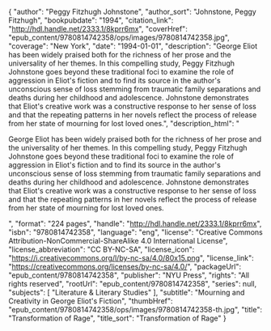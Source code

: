 {
  "author": "Peggy Fitzhugh Johnstone",
  "author_sort": "Johnstone, Peggy Fitzhugh",
  "bookpubdate": "1994",
  "citation_link": "http://hdl.handle.net/2333.1/8kprr6mx",
  "coverHref": "epub_content/9780814742358/ops/images/9780814742358.jpg",
  "coverage": "New York",
  "date": "1994-01-01",
  "description": "George Eliot has been widely praised both for the richness of her prose and the universality of her themes. In this compelling study, Peggy Fitzhugh Johnstone goes beyond these traditional foci to examine the role of aggression in Eliot's fiction and to find its source in the author's unconscious sense of loss stemming from traumatic family separations and deaths during her childhood and adolescence. Johnstone demonstrates that Eliot's creative work was a constructive response to her sense of loss and that the repeating patterns in her novels reflect the process of release from her state of mourning for lost loved ones.",
  "description_html": "<p>George Eliot has been widely praised both for the richness of her prose and the universality of her themes. In this compelling study, Peggy Fitzhugh Johnstone goes beyond these traditional foci to examine the role of aggression in Eliot's fiction and to find its source in the author's unconscious sense of loss stemming from traumatic family separations and deaths during her childhood and adolescence. Johnstone demonstrates that Eliot's creative work was a constructive response to her sense of loss and that the repeating patterns in her novels reflect the process of release from her state of mourning for lost loved ones.</p>",
  "format": "224 pages",
  "handle": "http://hdl.handle.net/2333.1/8kprr6mx",
  "isbn": "9780814742358",
  "language": "eng",
  "license": "Creative Commons Attribution-NonCommercial-ShareAlike 4.0 International License",
  "license_abbreviation": "CC BY-NC-SA",
  "license_icon": "https://i.creativecommons.org/l/by-nc-sa/4.0/80x15.png",
  "license_link": "https://creativecommons.org/licenses/by-nc-sa/4.0/",
  "packageUrl": "epub_content/9780814742358",
  "publisher": "NYU Press",
  "rights": "All rights reserved",
  "rootUrl": "epub_content/9780814742358",
  "series": null,
  "subjects": [
    "Literature & Literary Studies"
  ],
  "subtitle": "Mourning and Creativity in George Eliot's Fiction",
  "thumbHref": "epub_content/9780814742358/ops/images/9780814742358-th.jpg",
  "title": "Transformation of Rage",
  "title_sort": "Transformation of Rage"
}
